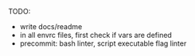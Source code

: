 TODO:
- write docs/readme
- in all envrc files, first check if vars are defined
- precommit: bash linter, script executable flag linter
